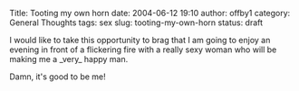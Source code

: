 Title: Tooting my own horn
date: 2004-06-12 19:10
author: offby1
category: General Thoughts
tags: sex
slug: tooting-my-own-horn
status: draft

I would like to take this opportunity to brag that I am going to enjoy an evening in front of a flickering fire with a really sexy woman who will be making me a \_very\_ happy man.

Damn, it\'s good to be me!

